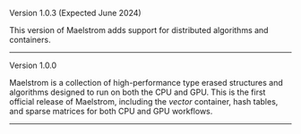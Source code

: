 Version 1.0.3 (Expected June 2024)

This version of Maelstrom adds support for distributed algorithms
and containers.

---------------------------------------------------------------

Version 1.0.0

Maelstrom is a collection of high-performance type erased structures and algorithms
designed to run on both the CPU and GPU.  This is the first official release
of Maelstrom, including the _vector_ container, hash tables, and sparse matrices
for both CPU and GPU workflows.

---------------------------------------------------------------

